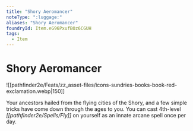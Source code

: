 ```yaml
---
title: "Shory Aeromancer"
noteType: ":luggage:"
aliases: "Shory Aeromancer"
foundryId: Item.eG96PxufBOz6CGUH
tags:
  - Item
---
```


# Shory Aeromancer
![[pathfinder2e/Feats/zz_asset-files/icons-sundries-books-book-red-exclamation.webp|150]]

Your ancestors hailed from the flying cities of the Shory, and a few simple tricks have come down through the ages to you. You can cast 4th-level _[[pathfinder2e/Spells/Fly]]_ on yourself as an innate arcane spell once per day.
